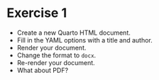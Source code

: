 # Exercise 1

* Create a new Quarto HTML document.
* Fill in the YAML options with a title and author.
* Render your document.
* Change the format to `docx`.
* Re-render your document.
* What about PDF?
